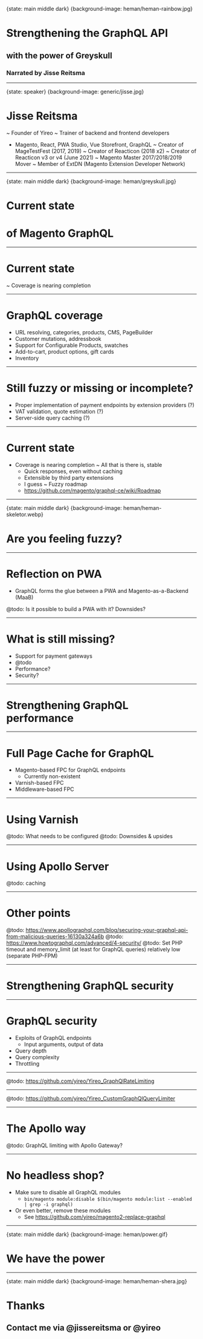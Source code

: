 {state: main middle dark}
{background-image: heman/heman-rainbow.jpg}
# Strengthening the GraphQL API
## with the power of Greyskull
### Narrated by Jisse Reitsma

---
{state: speaker}
{background-image: generic/jisse.jpg}
# Jisse Reitsma
~ Founder of Yireo
~ Trainer of backend and frontend developers
  - Magento, React, PWA Studio, Vue Storefront, GraphQL
~ Creator of MageTestFest (2017, 2019)
~ Creator of Reacticon (2018 x2)
~ Creator of Reacticon v3 or v4 (June 2021)
~ Magento Master 2017/2018/2019 Mover
~ Member of ExtDN (Magento Extension Developer Network)

---
{state: main middle dark}
{background-image: heman/greyskull.jpg}
# Current state 
# of Magento GraphQL

---
# Current state
~ Coverage is nearing completion

---
# GraphQL coverage
- URL resolving, categories, products, CMS, PageBuilder
- Customer mutations, addressbook
- Support for Configurable Products, swatches
- Add-to-cart, product options, gift cards
- Inventory

---
# Still fuzzy or missing or incomplete?
- Proper implementation of payment endpoints by extension providers (?)
- VAT validation, quote estimation (?)
- Server-side query caching (?)

---
# Current state
- Coverage is nearing completion
~ All that is there is, stable
    - Quick responses, even without caching
    - Extensible by third party extensions
    - I guess
~ Fuzzy roadmap
    - https://github.com/magento/graphql-ce/wiki/Roadmap

---
{state: main middle dark}
{background-image: heman/heman-skeletor.webp}
# Are you feeling fuzzy?

---
# Reflection on PWA
- GraphQL forms the glue between a PWA and Magento-as-a-Backend (MaaB)

@todo: Is it possible to build a PWA with it? Downsides?


---
# What is still missing?
- Support for payment gateways
- @todo
- Performance?
- Security?

---
# Strengthening GraphQL performance

---
# Full Page Cache for GraphQL
- Magento-based FPC for GraphQL endpoints
  - Currently non-existent
- Varnish-based FPC
- Middleware-based FPC

---
# Using Varnish
@todo: What needs to be configured
@todo: Downsides & upsides

---
# Using Apollo Server
@todo: caching

---
# Other points
@todo: https://www.apollographql.com/blog/securing-your-graphql-api-from-malicious-queries-16130a324a6b
@todo: https://www.howtographql.com/advanced/4-security/
@todo: Set PHP timeout and memory_limit (at least for GraphQL queries) relatively low (separate PHP-FPM)

---
# Strengthening GraphQL security

---
# GraphQL security
- Exploits of GraphQL endpoints
  - Input arguments, output of data
- Query depth
- Query complexity
- Throttling

---
@todo: https://github.com/yireo/Yireo_GraphQlRateLimiting

---
@todo: https://github.com/yireo/Yireo_CustomGraphQlQueryLimiter

---
# The Apollo way
@todo: GraphQL limiting with Apollo Gateway?

---
# No headless shop?
- Make sure to disable all GraphQL modules
  - `bin/magento module:disable $(bin/magento module:list --enabled | grep -i graphql)`
- Or even better, remove these modules
  - See https://github.com/yireo/magento2-replace-graphql

---
{state: main middle dark}
{background-image: heman/power.gif}
# We have the power

---
{state: main middle dark}
{background-image: heman/heman-shera.jpg}
# Thanks
## Contact me via @jissereitsma or @yireo
